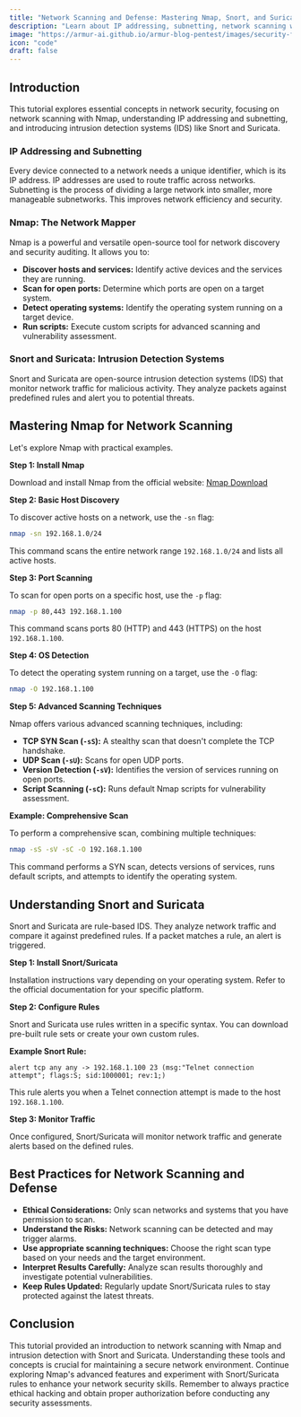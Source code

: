 ```yaml
---
title: "Network Scanning and Defense: Mastering Nmap, Snort, and Suricata"
description: "Learn about IP addressing, subnetting, network scanning with Nmap, and intrusion detection with Snort and Suricata."
image: "https://armur-ai.github.io/armur-blog-pentest/images/security-fundamentals.png"
icon: "code"
draft: false
---
```


## Introduction

This tutorial explores essential concepts in network security, focusing on network scanning with Nmap, understanding IP addressing and subnetting, and introducing intrusion detection systems (IDS) like Snort and Suricata. 

### IP Addressing and Subnetting

Every device connected to a network needs a unique identifier, which is its IP address. IP addresses are used to route traffic across networks. Subnetting is the process of dividing a large network into smaller, more manageable subnetworks. This improves network efficiency and security.

### Nmap: The Network Mapper

Nmap is a powerful and versatile open-source tool for network discovery and security auditing. It allows you to:

* **Discover hosts and services:** Identify active devices and the services they are running.
* **Scan for open ports:** Determine which ports are open on a target system.
* **Detect operating systems:** Identify the operating system running on a target device.
* **Run scripts:** Execute custom scripts for advanced scanning and vulnerability assessment.

### Snort and Suricata: Intrusion Detection Systems

Snort and Suricata are open-source intrusion detection systems (IDS) that monitor network traffic for malicious activity. They analyze packets against predefined rules and alert you to potential threats.

## Mastering Nmap for Network Scanning

Let's explore Nmap with practical examples.

**Step 1: Install Nmap**

Download and install Nmap from the official website: [Nmap Download](https://nmap.org/download.html)

**Step 2: Basic Host Discovery**

To discover active hosts on a network, use the `-sn` flag:

```bash
nmap -sn 192.168.1.0/24 
```

This command scans the entire network range `192.168.1.0/24` and lists all active hosts.

**Step 3: Port Scanning**

To scan for open ports on a specific host, use the `-p` flag:

```bash
nmap -p 80,443 192.168.1.100 
```

This command scans ports 80 (HTTP) and 443 (HTTPS) on the host `192.168.1.100`.

**Step 4: OS Detection**

To detect the operating system running on a target, use the `-O` flag:

```bash
nmap -O 192.168.1.100
```

**Step 5: Advanced Scanning Techniques**

Nmap offers various advanced scanning techniques, including:

* **TCP SYN Scan (`-sS`):** A stealthy scan that doesn't complete the TCP handshake.
* **UDP Scan (`-sU`):** Scans for open UDP ports.
* **Version Detection (`-sV`):** Identifies the version of services running on open ports.
* **Script Scanning (`-sC`):** Runs default Nmap scripts for vulnerability assessment.

**Example: Comprehensive Scan**

To perform a comprehensive scan, combining multiple techniques:

```bash
nmap -sS -sV -sC -O 192.168.1.100
```

This command performs a SYN scan, detects versions of services, runs default scripts, and attempts to identify the operating system.

## Understanding Snort and Suricata

Snort and Suricata are rule-based IDS. They analyze network traffic and compare it against predefined rules. If a packet matches a rule, an alert is triggered.

**Step 1: Install Snort/Suricata**

Installation instructions vary depending on your operating system. Refer to the official documentation for your specific platform.

**Step 2: Configure Rules**

Snort and Suricata use rules written in a specific syntax. You can download pre-built rule sets or create your own custom rules.

**Example Snort Rule:**

```
alert tcp any any -> 192.168.1.100 23 (msg:"Telnet connection attempt"; flags:S; sid:1000001; rev:1;)
```

This rule alerts you when a Telnet connection attempt is made to the host `192.168.1.100`.

**Step 3: Monitor Traffic**

Once configured, Snort/Suricata will monitor network traffic and generate alerts based on the defined rules.

## Best Practices for Network Scanning and Defense

* **Ethical Considerations:** Only scan networks and systems that you have permission to scan.
* **Understand the Risks:** Network scanning can be detected and may trigger alarms.
* **Use appropriate scanning techniques:** Choose the right scan type based on your needs and the target environment.
* **Interpret Results Carefully:** Analyze scan results thoroughly and investigate potential vulnerabilities.
* **Keep Rules Updated:** Regularly update Snort/Suricata rules to stay protected against the latest threats.

## Conclusion

This tutorial provided an introduction to network scanning with Nmap and intrusion detection with Snort and Suricata. Understanding these tools and concepts is crucial for maintaining a secure network environment. Continue exploring Nmap's advanced features and experiment with Snort/Suricata rules to enhance your network security skills. Remember to always practice ethical hacking and obtain proper authorization before conducting any security assessments.